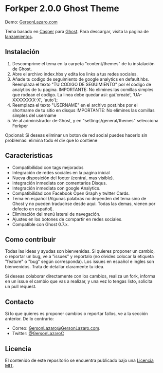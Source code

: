 # Forkper 2.0.0 Ghost Theme

Demo: [GersonLazaro.com](http://www.GersonLazaro.com)

Tema basado en [Casper](https://github.com/TryGhost/Casper) para [Ghost](http://github.com/tryghost/ghost/).
Para descargar, visita la pagina de [lanzamientos](https://github.com/GersonLazaro/forkper/releases/).


## Instalación

1. Descomprime el tema en la carpeta "content/themes" de tu instalación de Ghost.
2. Abre el archivo index.hbs y edita los links a tus redes sociales.
3. Añade tu codigo de seguimiento de google analytics en default.hbs.
Reemplaza el texto "TU CODIGO DE SEGUIMIENTO" por el codigo de analytics de tu pagina.
IMPORTANTE: No elimines las comillas simples que rodean el codigo. La linea debe quedar asi:
ga('create', 'UA-XXXXXXXX-X', 'auto');
4. Reemplaza el texto "USERNAME" en el archivo post.hbs por el shortname de tu sitio en disqus
IMPORTANTE: No elimines las comillas simples del username
5. Ve al administrador de Ghost, y en "settings/general/themes" selecciona Forkper 

Opcional: Si deseas eliminar un boton de red social puedes hacerlo sin problemas: elimina todo el div que lo contiene

## Caracteristicas

* Compatibilidad con tags mejorados
* Integración de redes sociales en la pagina inicial
* Nueva disposición del footer (central, mas visible).
* Integración inmediata con comentarios Disqus.
* Integración inmediata con google Analytics.
* Compatibilidad con Facebook Open Graph y twitter Cards.
* Tema en español (Algunas palabras no dependen del tema sino de Ghost y no pueden
traducirse desde aqui. Todas las demas, vienen por defecto en español).
* Eliminación del menú lateral de navegación.
* Ajustes en los botones de compartir en redes sociales.
* Compatible con Ghost 0.7.x.


## Como contribuir

Todas las ideas y ayudas son bienvenidas. Si quieres proponer un cambio, o reportar un bug, ve a "issues" y reportalo
(no olvides colocar la etiqueta "feature" o "bug" según corresponda). Los issues en español e ingles son bienvenidos. 
Trata de detallar claramente tu idea.

Si deseas colaborar directamente con los cambios, realiza un fork, informa en un issue el cambio que vas a realizar,
y una vez lo tengas listo, solicita un pull request.


## Contacto

Si lo que quieres es proponer cambios o reportar fallos, ve a la sección anterior. De lo contrario:

* Correo: [GersonLazaro@GersonLazaro.com](mailto:GersonLazaro@GersonLazaro.com). 
* Twitter: [@GersonLazaroC](http://www.twitter.com/GersonLazaroC)


## Licencia

El contenido de este repositorio se encuentra publicado bajo una [Licencia MIT](LICENSE).


